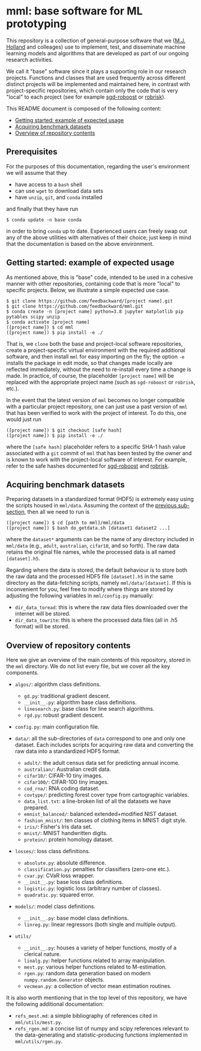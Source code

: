 # mml: base software for ML prototyping

This repository is a collection of general-purpose software that we (<a href="https://github.com/feedbackward">M.J. Holland</a> and colleages) use to implement, test, and disseminate machine learning models and algorithms that are developed as part of our ongoing research activities.

We call it "base" software since it plays a supporting role in our research projects. Functions and classes that are used frequently across different distinct projects will be implemented and maintained here, in contrast with project-specific repositories, which contain only the code that is very "local" to each project (see for example <a href="https://github.com/feedbackward/sgd-roboost">sgd-roboost</a> or <a href="https://github.com/feedbackward/robrisk">robrisk</a>).

This README document is composed of the following content:

- <a href="#start">Getting started: example of expected usage</a>
- <a href="#data">Acquiring benchmark datasets</a>
- <a href="#content_overview">Overview of repository contents</a>


<a id="prereq"></a>
## Prerequisites

For the purposes of this documentation, regarding the user's environment we will assume that they

- have access to a `bash` shell
- can use `wget` to download data sets
- have `unzip`, `git`, and `conda` installed

and finally that they have run

```
$ conda update -n base conda
```

in order to bring `conda` up to date. Experienced users can freely swap out any of the above utilities with alternatives of their choice; just keep in mind that the documentation is based on the above environment.


<a id="start"></a>
## Getting started: example of expected usage

As mentioned above, this is "base" code, intended to be used in a cohesive manner with other repositories, containing code that is more "local" to specific projects. Below, we illustrate a simple expected use case.

```
$ git clone https://github.com/feedbackward/[project name].git
$ git clone https://github.com/feedbackward/mml.git
$ conda create -n [project name] python=3.8 jupyter matplotlib pip pytables scipy unzip
$ conda activate [project name]
([project name]) $ cd mml
([project name]) $ pip install -e ./
```

That is, we `clone` both the base and project-local software repositories, create a project-specific virtual environment with the required additional software, and then install `mml` for easy importing on the fly; the option `-e` installs the package in edit mode, so that changes made locally are reflected immediately, without the need to re-install every time a change is made. In practice, of course, the placeholder `[project name]` will be replaced with the appropriate project name (such as `sgd-roboost` or `robrisk`, etc.).

In the event that the latest version of `mml` becomes no longer compatible with a particular project repository, one can just use a past version of `mml` that has been verified to work with the project of interest. To do this, one would just run

```
([project name]) $ git checkout [safe hash]
([project name]) $ pip install -e ./
```

where the `[safe hash]` placeholder refers to a specific SHA-1 hash value associated with a `git` commit of `mml` that has been tested by the owner and is known to work with the project-local software of interest. For example, refer to the safe hashes documented for <a href="https://github.com/feedbackward/sgd-roboost#safehash">sgd-roboost</a> and <a href="https://github.com/feedbackward/robrisk#safehash">robrisk</a>.


<a id="data"></a>
## Acquiring benchmark datasets

Preparing datasets in a standardized format (HDF5) is extremely easy using the scripts housed in `mml/data`. Assuming the context of the <a href="#start">previous sub-section</a>, then all we need to run is

```
([project name]) $ cd [path to mml]/mml/data
([project name]) $ bash do_getdata.sh [dataset1 dataset2 ...]
```

where the `dataset*` arguments can be the name of any directory included in `mml/data` (e.g., `adult`, `australian`, `cifar10`, and so forth). The raw data retains the original file names, while the processed data is all named `[dataset].h5`.

Regarding where the data is stored, the default behaviour is to store both the raw data and the processed HDF5 file `[dataset].h5` in the same directory as the data-fetching scripts, namely `mml/data/[dataset]`. If this is inconvenient for you, feel free to modify where things are stored by adjusting the following variables in `mml/config.py` manually:

- `dir_data_toread`: this is where the raw data files downloaded over the internet will be stored.
- `dir_data_towrite`: this is where the processed data files (all in .h5 format) will be stored.


<a id="content_overview"></a>
## Overview of repository contents

Here we give an overview of the main contents of this repository, stored in the `mml` directory. We do not list every file, but we cover all the key components.

- `algos/`: algorithm class definitions.

  - `gd.py`: traditional gradient descent.
  - `__init__.py`: algorithm base class definitions.
  - `linesearch.py`: base class for line search algorithms.
  - `rgd.py`: robust gradient descent.

- `config.py`: main configuration file.

- `data/`: all the sub-directories of `data` correspond to one and only one dataset. Each includes scripts for acquiring raw data and converting the raw data into a standardized HDF5 format.

  - `adult/`: the adult census data set for predicting annual income.
  - `australian/`: Australian credit data.
  - `cifar10/`: CIFAR-10 tiny images.
  - `cifar100/`: CIFAR-100 tiny images.
  - `cod_rna/`: RNA coding dataset.
  - `covtype/`: predicting forest cover type from cartographic variables.
  - `data_list.txt`: a line-broken list of all the datasets we have prepared.
  - `emnist_balanced/`: balanced extended+modified NIST dataset.
  - `fashion_mnist/`: ten classes of clothing items in MNIST digit style.
  - `iris/`: Fisher's Iris data set.
  - `mnist/`: MNIST handwritten digits.
  - `protein/`: protein homology dataset.

- `losses/`: loss class definitions.

  - `absolute.py`: absolute difference.
  - `classification.py`: penalties for classifiers (zero-one etc.).
  - `cvar.py`: CVaR loss wrapper.
  - `__init__.py`: base loss class definitions.
  - `logistic.py`: logistic loss (arbitrary number of classes).
  - `quadratic.py`: squared error.
  

- `models/`: model class definitions.

  - `__init__.py`: base model class definitions.
  - `linreg.py`: linear regressors (both single and multiple output).

- `utils/`

  - `__init__.py`: houses a variety of helper functions, mostly of a clerical nature.
  - `linalg.py`: helper functions related to array manipulation.
  - `mest.py`: various helper functions related to M-estimation.
  - `rgen.py`: random data generation based on modern `numpy.random.Generator` objects.
  - `vecmean.py`: a collection of vector mean estimation routines.


It is also worth mentioning that in the top level of this repository, we have the following additional documentation:

- `refs_mest.md`: a simple bibliography of references cited in `mml/utils/mest.py`.
- `refs_rgen.md`: a concise list of numpy and scipy references relevant to the data-generating and statistic-producing functions implemented in `mml/utils/rgen.py`.

